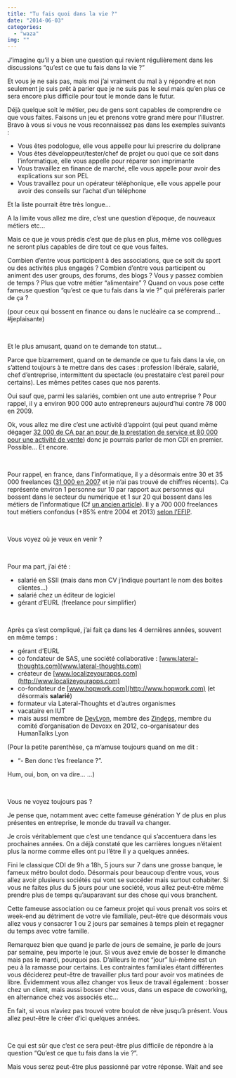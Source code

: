 ```yaml
---
title: "Tu fais quoi dans la vie ?"
date: "2014-06-03"
categories: 
  - "waza"
img: ""
---
```


J’imagine qu’il y a bien une question qui revient régulièrement dans les discussions “qu’est ce que tu fais dans la vie ?”

Et vous je ne sais pas, mais moi j’ai vraiment du mal à y répondre et non seulement je suis prêt à parier que je ne suis pas le seul mais qu’en plus ce sera encore plus difficile pour tout le monde dans le futur.

Déjà quelque soit le métier, peu de gens sont capables de comprendre ce que vous faites. Faisons un jeu et prenons votre grand mère pour l’illustrer. Bravo à vous si vous ne vous reconnaissez pas dans les exemples suivants :

- Vous êtes podologue, elle vous appelle pour lui prescrire du doliprane
- Vous êtes développeur/tester/chef de projet ou quoi que ce soit dans l’informatique, elle vous appelle pour réparer son imprimante
- Vous travaillez en finance de marché, elle vous appelle pour avoir des explications sur son PEL
- Vous travaillez pour un opérateur téléphonique, elle vous appelle pour avoir des conseils sur l’achat d’un téléphone

Et la liste pourrait être très longue…

A la limite vous allez me dire, c’est une question d’époque, de nouveaux métiers etc…

Mais ce que je vous prédis c’est que de plus en plus, même vos collègues ne seront plus capables de dire tout ce que vous faites.

Combien d’entre vous participent à des associations, que ce soit du sport ou des activités plus engagés ? Combien d’entre vous participent ou animent des user groups, des forums, des blogs ? Vous y passez combien de temps ? Plus que votre métier “alimentaire” ? Quand on vous pose cette fameuse question “qu’est ce que tu fais dans la vie ?” qui préférerais parler de ça ?

(pour ceux qui bossent en finance ou dans le nucléaire ca se comprend… #jeplaisante)

 

Et le plus amusant, quand on te demande ton statut…

Parce que bizarrement, quand on te demande ce que tu fais dans la vie, on s’attend toujours à te mettre dans des cases : profession libérale, salarié, chef d’entreprise, intermittent du spectacle (ou prestataire c’est pareil pour certains). Les mêmes petites cases que nos parents.

Oui sauf que, parmi les salariés, combien ont une auto entreprise ? Pour rappel, il y a environ 900 000 auto entrepreneurs aujourd’hui contre 78 000 en 2009.

Ok, vous allez me dire c’est une activité d’appoint (qui peut quand même dégager [32 000 de CA par an pour de la prestation de service et 80 000 pour une activité de vente](http://www.myae.fr/guide-pratique/manuel-utilisation-facturier/comment-gerer-chiffre-affaires-auto-entrepreneur.php)) donc je pourrais parler de mon CDI en premier. Possible… Et encore.

 

Pour rappel, en france, dans l’informatique, il y a désormais entre 30 et 35 000 freelances ([31 000 en 2007](http://www.munci.org/ressources/chiffres/activites-informatiques.pdf) et je n’ai pas trouvé de chiffres récents). Ca représente environ 1 personne sur 10 par rapport aux personnes qui bossent dans le secteur du numérique et 1 sur 20 qui bossent dans les métiers de l’informatique (Cf [un ancien article](http://www.eventuallycoding.com/index.php/travailler-autrement/)). Il y a 700 000 freelances tout métiers confondus (+85% entre 2004 et 2013) [selon l’EFIP](http://www.efip.org/).

 

Vous voyez où je veux en venir ?

 

Pour ma part, j’ai été :

- salarié en SSII (mais dans mon CV j’indique pourtant le nom des boites clientes…)
- salarié chez un éditeur de logiciel
- gérant d’EURL (freelance pour simplifier)

 

Après ça s’est compliqué, j’ai fait ça dans les 4 dernières années, souvent en même temps :

- gérant d’EURL
- co fondateur de SAS, une société collaborative : [www.lateral-thoughts.com](www.lateral-thoughts.com)
- créateur de [www.localizeyourapps.com](http://www.localizeyourapps.com)
- co-fondateur de [www.hopwork.com](http://www.hopwork.com) (et désormais **salarié**)
- formateur via Lateral-Thoughts et d’autres organismes
- vacataire en IUT
- mais aussi membre de [DevLyon](http://devlyon.fr), membre des [Zindeps](http://www.leszindeps.fr), membre du comité d’organisation de Devoxx en 2012, co-organisateur des HumanTalks Lyon

(Pour la petite parenthèse, ça m’amuse toujours quand on me dit :

- “- Ben donc t’es freelance ?”.

Hum, oui, bon, on va dire... …)

 

Vous ne voyez toujours pas ?

Je pense que, notamment avec cette fameuse génération Y de plus en plus présentes en entreprise, le monde du travail va changer.

Je crois véritablement que c’est une tendance qui s’accentuera dans les prochaines années. On a déjà constaté que les carrières longues n’étaient plus la norme comme elles ont pu l’être il y a quelques années.

Fini le classique CDI de 9h a 18h, 5 jours sur 7 dans une grosse banque, le fameux métro boulot dodo. Désormais pour beaucoup d’entre vous, vous allez avoir plusieurs sociétés qui vont se succéder mais surtout cohabiter. Si vous ne faites plus du 5 jours pour une société, vous allez peut-être même prendre plus de temps qu’auparavant sur des chose qui vous branchent.

Cette fameuse association ou ce fameux projet qui vous prenait vos soirs et week-end au détriment de votre vie familiale, peut-être que désormais vous allez vous y consacrer 1 ou 2 jours par semaines à temps plein et regagner du temps avec votre famille.

Remarquez bien que quand je parle de jours de semaine, je parle de jours par semaine, peu importe le jour. Si vous avez envie de bosser le dimanche mais pas le mardi, pourquoi pas. D’ailleurs le mot “jour” lui-même est un peu à la ramasse pour certains. Les contraintes familiales étant différentes vous déciderez peut-être de travailler plus tard pour avoir vos matinées de libre. Évidemment vous allez changer vos lieux de travail également : bosser chez un client, mais aussi bosser chez vous, dans un espace de coworking, en alternance chez vos associés etc...

En fait, si vous n’aviez pas trouvé votre boulot de rêve jusqu’à présent. Vous allez peut-être le créer d’ici quelques années.

 

Ce qui est sûr que c’est ce sera peut-être plus difficile de répondre à la question “Qu’est ce que tu fais dans la vie ?”.

Mais vous serez peut-être plus passionné par votre réponse. Wait and see
